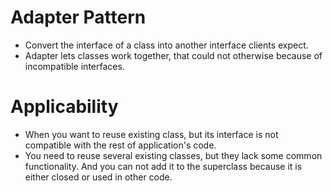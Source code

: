 # Adapter Pattern
* Convert the interface of a class into another interface clients expect.
* Adapter lets classes work together, that could not otherwise because of incompatible interfaces.

# Applicability
* When you want to reuse existing class, but its interface is not compatible with the rest of application's code.
* You need to reuse several existing classes, but they lack some common functionality. And you can not add it to the superclass because it is either closed or used in other code.
